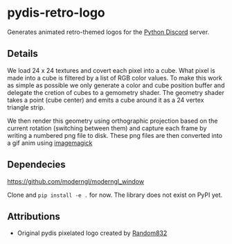 # pydis-retro-logo

Generates animated retro-themed logos for the [Python Discord](https://pythondiscord.com/)
server.

## Details

We load 24 x 24 textures and covert each pixel into a cube. What pixel is made into
a cube is filtered by a list of RGB color values. To make this work as simple as
possible we only generate a color and cube position buffer and delegate the
cretion of cubes to a gemometry shader. The geometry shader takes a point
(cube center) and emits a cube around it as a 24 vertex triangle strip.

We then render this geometry using orthographic projection
based on the current rotation (switching between them)
and capture each frame by writing a numbered png file to disk.
These png files are then converted into a gif anim using
[imagemagick](https://imagemagick.org/)

## Dependecies

https://github.com/moderngl/moderngl_window

Clone and `pip install -e .` for now. The library does not exist on PyPI yet.

## Attributions

* Original pydis pixelated logo created by [Random832](https://github.com/)
